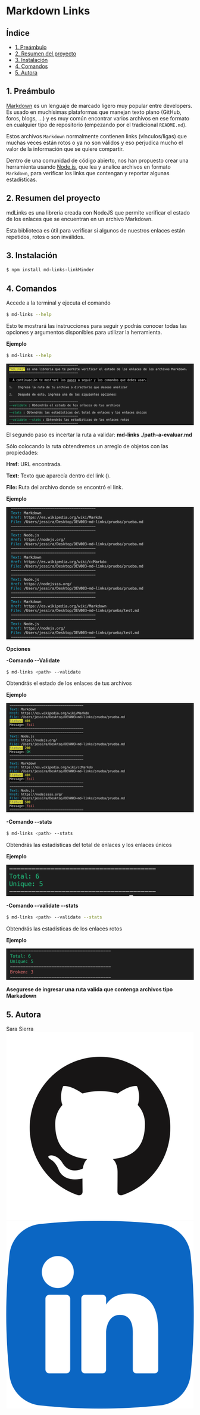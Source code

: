 # Markdown Links

## Índice

* [1. Preámbulo](#1-preámbulo)
* [2. Resumen del proyecto](#2-resumen-del-proyecto)
* [3. Instalación](#3-instalación)
* [4. Comandos](#4-comandos)
* [5. Autora](#5-autora)

## 1. Preámbulo

[Markdown](https://es.wikipedia.org/wiki/Markdown) es un lenguaje de marcado
ligero muy popular entre developers. Es usado en muchísimas plataformas que
manejan texto plano (GitHub, foros, blogs, ...) y es muy común
encontrar varios archivos en ese formato en cualquier tipo de repositorio
(empezando por el tradicional `README.md`).

Estos archivos `Markdown` normalmente contienen links (vínculos/ligas) que
muchas veces están rotos o ya no son válidos y eso perjudica mucho el valor de
la información que se quiere compartir.

Dentro de una comunidad de código abierto, nos han propuesto crear una
herramienta usando [Node.js](https://nodejs.org/), que lea y analice archivos
en formato `Markdown`, para verificar los links que contengan y reportar
algunas estadísticas.

## 2. Resumen del proyecto

mdLinks es una libreria creada con NodeJS que permite verificar el estado de los enlaces que se encuentran en un archivo Markdown.

Esta biblioteca es útil para verificar si algunos de nuestros enlaces están repetidos, rotos o son inválidos.

## 3. Instalación

```sh
$ npm install md-links-linkMinder
```

## 4. Comandos 

Accede a la terminal y ejecuta el comando
```sh
$ md-links --help
 ```

 Esto te mostrará las instrucciones para seguir y podrás conocer todas las opciones y argumentos disponibles para utilizar la herramienta.

**Ejemplo**

```sh
$ md-links --help
```
![comando --help](imgReadme/help.png)


El segundo paso es incertar la ruta a validar: __md-links ./path-a-evaluar.md__

Sólo colocando la ruta obtendremos un arreglo de objetos con las propiedades:

__Href:__ URL encontrada.

__Text:__ Texto que aparecía dentro del link (<a>).

__File:__ Ruta del archivo donde se encontró el link.

**Ejemplo**

![path](imgReadme/soloPath.png)

**Opciones**

  **-Comando --Validate**
```sh
$ md-links <path> --validate
```
Obtendrás el estado de los enlaces de tus archivos

**Ejemplo**

![comando validate](imgReadme/validate.png)


  **-Comando --stats**
```sh
$ md-links <path> --stats
```
Obtendrás las estadísticas del total de enlaces y los enlaces únicos

**Ejemplo**

![comando stats](imgReadme/stats.png)


  **-Comando --validate --stats**
```sh
$ md-links <path> --validate --stats
```
Obtendrás las estadísticas de los enlaces rotos

**Ejemplo**

![comando stats](imgReadme/validate-stats.png)

__Asegurese de ingresar una ruta valida que contenga archivos tipo Markadown__


## 5. Autora

Sara Sierra
<a href="https://github.com/SaraStefania"><img src="imgReadme/logoGithub.png" alt="github"></a>
<a href="https://www.linkedin.com/in/sara-stefania-sierra-ramos/"><img src="imgReadme/linkedin.png" alt="github"></a>



